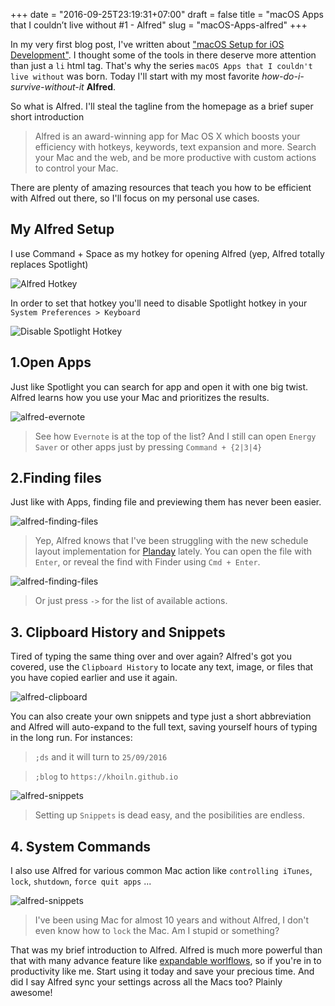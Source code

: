 +++
date = "2016-09-25T23:19:31+07:00"
draft = false
title = "macOS Apps that I couldn’t live without #1 - Alfred"
slug = "macOS-Apps-alfred"
+++

In my very first blog post, I've written about ["macOS Setup for iOS Development"](/blog/my-macos-setup-for-ios-development/). I thought some of the tools in there deserve more attention than just a `li` html tag. That's why the series `macOS Apps that I couldn't live without` was born. Today I'll start with my most favorite *how-do-i-survive-without-it* **Alfred**.

So what is Alfred. I'll steal the tagline from the homepage as a brief super short introduction

>Alfred is an award-winning app for Mac OS X which boosts your efficiency with hotkeys, keywords, text expansion and more. Search your Mac and the web, and be more productive with custom actions to control your Mac.

There are plenty of amazing resources that teach you how to be efficient with Alfred out there, so I'll focus on my personal use cases.

## My Alfred Setup

I use Command + Space as my hotkey for opening Alfred (yep, Alfred totally replaces Spotlight)

![Alfred Hotkey](/images/alfred_hotkey.png)

In order to set that hotkey you'll need to disable Spotlight hotkey in your `System Preferences > Keyboard`

![Disable Spotlight Hotkey](/images/disable_spotlight_hotkey.png)

## 1.Open Apps

Just like Spotlight you can search for app and open it with one big twist. Alfred learns how you use your Mac and prioritizes the results.

![alfred-evernote](/images/alfred_evernote.png)

>See how `Evernote` is at the top of the list? And I still can open `Energy Saver` or other apps just by pressing `Command + {2|3|4}`

## 2.Finding files

Just like with Apps, finding file and previewing them has never been easier.

![alfred-finding-files](/images/searching_file1.png)

>Yep, Alfred knows that I've been struggling with the new schedule layout implementation for [Planday]('https://www.planday.com') lately. You can open the file with `Enter`, or reveal the find with Finder using `Cmd + Enter`.

![alfred-finding-files](/images/searching_file2.png)

>Or just press `->` for the list of available actions.

## 3. Clipboard History and Snippets

Tired of typing the same thing over and over again? Alfred's got you covered, use the `Clipboard History` to locate any text, image, or files that you have copied earlier and use it again.

![alfred-clipboard](/images/alfred_clipboard.png)

You can also create your own snippets and type just a short abbreviation and Alfred will auto-expand to the full text, saving yourself hours of typing in the long run. For instances:

>`;ds` and it will turn to `25/09/2016`

>`;blog` to `https://khoiln.github.io`

![alfred-snippets](/images/alfred_snippets.png)

> Setting up `Snippets` is dead easy, and the posibilities are endless.

## 4. System Commands

I also use Alfred for various common Mac action like `controlling iTunes`, `lock`, `shutdown`, `force quit apps` ...

![alfred-snippets](/images/alfred_lock.png)

>I've been using Mac for almost 10 years and without Alfred, I don't even know how to `lock` the Mac. Am I stupid or something?

That was my brief introduction to Alfred. Alfred is much more powerful than that with many advance feature like [expandable worlflows](https://www.alfredapp.com/workflows/), so if you're in to productivity like me. Start using it today and save your precious time. And did I say Alfred sync your settings across all the Macs too? Plainly awesome!
